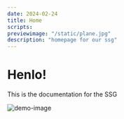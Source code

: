```yaml
---
date: 2024-02-24
title: Home
scripts:
previewimage: "/static/plane.jpg"
description: "homepage for our ssg"
---
```


# Henlo!

This is the documentation for the SSG

![demo-image](/static/plane.jpg)
